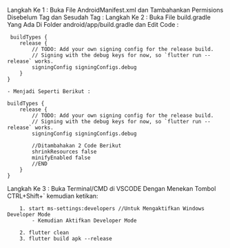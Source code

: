 Langkah Ke 1 :
    Buka File AndroidManifest.xml dan Tambahankan Permisions Disebelum Tag </manifest> dan Sesudah Tag</application> :
        <uses-permission android:name="android.permission.INTERNET"/>
Langkah Ke 2 : 
    Buka File build.gradle Yang Ada Di Folder android/app/build.gradle dan Edit Code :

     buildTypes {
        release {
            // TODO: Add your own signing config for the release build.
            // Signing with the debug keys for now, so `flutter run --release` works.
            signingConfig signingConfigs.debug
        }
    }

    - Menjadi Seperti Berikut :

    buildTypes {
        release {
            // TODO: Add your own signing config for the release build.
            // Signing with the debug keys for now, so `flutter run --release` works.
            signingConfig signingConfigs.debug

            //Ditambahakan 2 Code Berikut
            shrinkResources false
            minifyEnabled false
            //END
        }
    }
Langkah Ke 3 :
    Buka Terminal/CMD di VSCODE Dengan Menekan Tombol CTRL+Shift+` kemudian ketikan:
    
        1. start ms-settings:developers //Untuk Mengaktifkan Windows Developer Mode
            - Kemudian Aktifkan Developer Mode
        
        2. flutter clean
        3. flutter build apk --release

